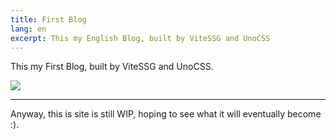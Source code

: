 ```yaml
---
title: First Blog
lang: en
excerpt: This my English Blog, built by ViteSSG and UnoCSS
---
```


This my First Blog, built by ViteSSG and UnoCSS.

![](/images/in-post/2024-03-07/header.jpg)

---

Anyway, this is site is still WIP, hoping to see what it will eventually become :).
